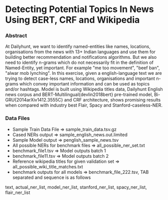 # Detecting Potential Topics In News Using BERT, CRF and Wikipedia

### Abstract
At Dailyhunt, we want to identify named-entities like names, locations, organisations from the news with 13+ Indian languages and use them for building better recommendation and notifications algorithms. But we also need to identify n-grams which do not necessarily fit in the definition of Named-Entity, yet important. For example "me too movement", "beef ban", "alwar mob lynching". In this exercise, given a english-language text we are trying to detect case-less names, locations, organisations and important n-grams  which convey important information and can be used as topics and/or hashtags. Model is built using Wikipedia titles data, Dailyhunt English news corpus and BERT-Multilingual{devlin2018bert} pre-trained model, Bi-GRU{2014arXiv1412.3555C} and CRF architecture, shows promising results when compared with industry best Flair, Spacy and Stanford-caseless-NER.



### Data Files
* Sample Train Data File => sample_train_data.tsv.gz
* Cased NERs output => sample_english_news.out.limited
* Sample Model output => penglish_sample_news.tsv
* All possible NERs for benchmark files => all_possible_ner_set.txt
* benchmark_file1.tsv => Model outputs batch 1
* benchmark_file11.tsv => Model outputs batch 2
* Reference wikipedia titles for given validation set => all_possible_wiki_title_matches.txt 
* benchmark outputs for all models => benchmark_file_222.tsv, TAB separated and sequence is as follows

text, actual_ner_list, model_ner_list, stanford_ner_list, spacy_ner_list, flair_ner_list
